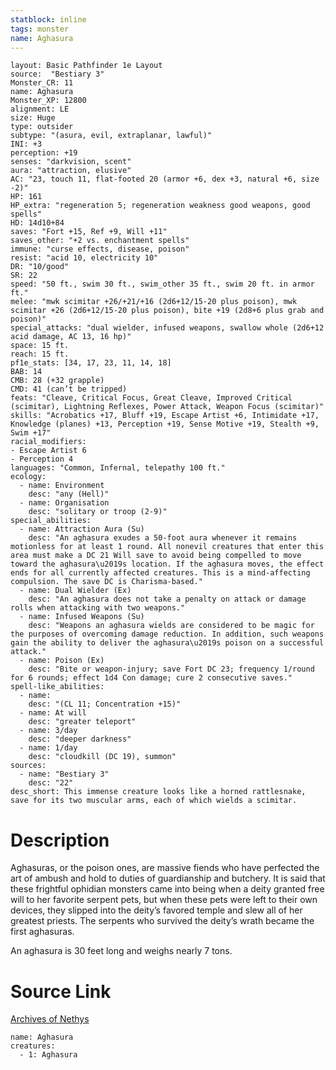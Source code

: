 ```yaml
---
statblock: inline
tags: monster
name: Aghasura
---
```

```statblock
layout: Basic Pathfinder 1e Layout
source:  "Bestiary 3"
Monster_CR: 11
name: Aghasura
Monster_XP: 12800
alignment: LE
size: Huge
type: outsider
subtype: "(asura, evil, extraplanar, lawful)"
INI: +3
perception: +19
senses: "darkvision, scent"
aura: "attraction, elusive"
AC: "23, touch 11, flat-footed 20 (armor +6, dex +3, natural +6, size -2)"
HP: 161
HP_extra: "regeneration 5; regeneration weakness good weapons, good spells"
HD: 14d10+84
saves: "Fort +15, Ref +9, Will +11"
saves_other: "+2 vs. enchantment spells"
immune: "curse effects, disease, poison"
resist: "acid 10, electricity 10"
DR: "10/good"
SR: 22
speed: "50 ft., swim 30 ft., swim_other 35 ft., swim 20 ft. in armor ft."
melee: "mwk scimitar +26/+21/+16 (2d6+12/15-20 plus poison), mwk scimitar +26 (2d6+12/15-20 plus poison), bite +19 (2d8+6 plus grab and poison)"
special_attacks: "dual wielder, infused weapons, swallow whole (2d6+12 acid damage, AC 13, 16 hp)"
space: 15 ft.
reach: 15 ft.
pf1e_stats: [34, 17, 23, 11, 14, 18]
BAB: 14
CMB: 28 (+32 grapple)
CMD: 41 (can’t be tripped)
feats: "Cleave, Critical Focus, Great Cleave, Improved Critical (scimitar), Lightning Reflexes, Power Attack, Weapon Focus (scimitar)"
skills: "Acrobatics +17, Bluff +19, Escape Artist +6, Intimidate +17, Knowledge (planes) +13, Perception +19, Sense Motive +19, Stealth +9, Swim +17"
racial_modifiers:
- Escape Artist 6
- Perception 4
languages: "Common, Infernal, telepathy 100 ft."
ecology:
  - name: Environment
    desc: "any (Hell)"
  - name: Organisation
    desc: "solitary or troop (2-9)"
special_abilities:
  - name: Attraction Aura (Su)
    desc: "An aghasura exudes a 50-foot aura whenever it remains motionless for at least 1 round. All nonevil creatures that enter this area must make a DC 21 Will save to avoid being compelled to move toward the aghasura\u2019s location. If the aghasura moves, the effect ends for all currently affected creatures. This is a mind-affecting compulsion. The save DC is Charisma-based."
  - name: Dual Wielder (Ex)
    desc: "An aghasura does not take a penalty on attack or damage rolls when attacking with two weapons."
  - name: Infused Weapons (Su)
    desc: "Weapons an aghasura wields are considered to be magic for the purposes of overcoming damage reduction. In addition, such weapons gain the ability to deliver the aghasura\u2019s poison on a successful attack."
  - name: Poison (Ex)
    desc: "Bite or weapon-injury; save Fort DC 23; frequency 1/round for 6 rounds; effect 1d4 Con damage; cure 2 consecutive saves."
spell-like_abilities:
  - name:
    desc: "(CL 11; Concentration +15)"
  - name: At will
    desc: "greater teleport"
  - name: 3/day
    desc: "deeper darkness"
  - name: 1/day
    desc: "cloudkill (DC 19), summon"
sources:
  - name: "Bestiary 3"
    desc: "22"
desc_short: This immense creature looks like a horned rattlesnake, save for its two muscular arms, each of which wields a scimitar.
```
# Description
Aghasuras, or the poison ones, are massive fiends who have perfected the art of ambush and hold to duties of guardianship and butchery. It is said that these frightful ophidian monsters came into being when a deity granted free will to her favorite serpent pets, but when these pets were left to their own devices, they slipped into the deity’s favored temple and slew all of her greatest priests. The serpents who survived the deity’s wrath became the first aghasuras.

An aghasura is 30 feet long and weighs nearly 7 tons.
# Source Link
[Archives of Nethys](https://aonprd.com/MonsterDisplay.aspx?ItemName=Aghasura)
```encounter-table
name: Aghasura
creatures:
  - 1: Aghasura
```
